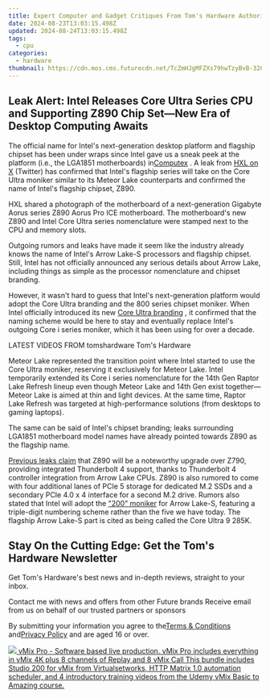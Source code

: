 ```yaml
---
title: Expert Computer and Gadget Critiques From Tom's Hardware Authority
date: 2024-08-23T13:03:15.498Z
updated: 2024-08-24T13:03:15.498Z
tags:
  - cpu
categories:
  - hardware
thumbnail: https://cdn.mos.cms.futurecdn.net/TcZmHJgMFZXs79hwTzyBvB-320-80.png
---
```


## Leak Alert: Intel Releases Core Ultra Series CPU and Supporting Z890 Chip Set—New Era of Desktop Computing Awaits

The official name for Intel's next-generation desktop platform and flagship chipset has been under wraps since Intel gave us a sneak peek at the platform (i.e., the LGA1851 motherboards) in[Computex](https://www.tomshardware.com/tag/computex) . A leak from [HXL on X](https://x.com/9550pro/status/1815326634129686549) (Twitter) has confirmed that Intel's flagship series will take on the Core Ultra moniker similar to its Meteor Lake counterparts and confirmed the name of Intel's flagship chipset, Z890.

 HXL shared a photograph of the motherboard of a next-generation Gigabyte Aorus series Z890 Aorus Pro ICE motherboard. The motherboard's new Z890 and Intel Core Ultra series nomenclature were stamped next to the CPU and memory slots.

 Outgoing rumors and leaks have made it seem like the industry already knows the name of Intel's Arrow Lake-S processors and flagship chipset. Still, Intel has not officially announced any serious details about Arrow Lake, including things as simple as the processor nomenclature and chipset branding.

 However, it wasn't hard to guess that Intel's next-generation platform would adopt the Core Ultra branding and the 800 series chipset moniker. When Intel officially introduced its new [Core Ultra branding](https://www.tomshardware.com/news/intels-new-core-ultra-branding-drops-the-i-looks-like-amds-ryzen) , it confirmed that the naming scheme would be here to stay and eventually replace Intel's outgoing Core i series moniker, which it has been using for over a decade.

 LATEST VIDEOS FROM tomshardware Tom's Hardware

 Meteor Lake represented the transition point where Intel started to use the Core Ultra moniker, reserving it exclusively for Meteor Lake. Intel temporarily extended its Core i series nomenclature for the 14th Gen Raptor Lake Refresh lineup even though Meteor Lake and 14th Gen exist together—Meteor Lake is aimed at thin and light devices. At the same time, Raptor Lake Refresh was targeted at high-performance solutions (from desktops to gaming laptops).

 The same can be said of Intel's chipset branding; leaks surrounding LGA1851 motherboard model names have already pointed towards Z890 as the flagship name.

[Previous leaks claim](https://www.tomshardware.com/pc-components/cpus/leaked-intel-arrow-lake-chipset-diagram-show-more-pcie-lanes-no-support-for-ddr4-new-chipset-boasts-two-m2-ssd-ports-connected-directly-to-cpu) that Z890 will be a noteworthy upgrade over Z790, providing integrated Thunderbolt 4 support, thanks to Thunderbolt 4 controller integration from Arrow Lake CPUs. Z890 is also rumored to come with four additional lanes of PCIe 5 storage for dedicated M.2 SSDs and a secondary PCIe 4.0 x 4 interface for a second M.2 drive. Rumors also stated that Intel will adopt the ["200" moniker](https://www.tomshardware.com/pc-components/cpus/intels-next-gen-desktop-cpus-have-leaked-arrow-lake-core-ultra-200-series-share-similar-core-counts-with-raptor-lake-refresh) for Arrow Lake-S, featuring a triple-digit numbering scheme rather than the five we have today. The flagship Arrow Lake-S part is cited as being called the Core Ultra 9 285K.

## Stay On the Cutting Edge: Get the Tom's Hardware Newsletter

 Get Tom's Hardware's best news and in-depth reviews, straight to your inbox.

 Contact me with news and offers from other Future brands  Receive email from us on behalf of our trusted partners or sponsors

 By submitting your information you agree to the[Terms & Conditions](https://futureplc.com/terms-conditions/) and[Privacy Policy](https://futureplc.com/privacy-policy/) and are aged 16 or over.


<ins class="adsbygoogle"
     style="display:block"
     data-ad-format="autorelaxed"
     data-ad-client="ca-pub-7571918770474297"
     data-ad-slot="1223367746"></ins>



<ins class="adsbygoogle"
     style="display:block"
     data-ad-client="ca-pub-7571918770474297"
     data-ad-slot="8358498916"
     data-ad-format="auto"
     data-full-width-responsive="true"></ins>



<!-- affiliate ads begin -->
<a href="https://secure.2checkout.com/order/checkout.php?PRODS=30901410&QTY=1&AFFILIATE=108875&CART=1"> <img src="https://secure.avangate.com/images/merchant/ce9a6fb2becc2d235e62b125e9260102/products/copy_1_copy_vMixCallScreenshot1-large.jpg" border="0"> vMix Pro - Software based live production. vMix Pro includes everything in vMix 4K plus 8 channels of Replay and 8 vMix Call 
This bundle includes Studio 200 for vMix from Virtualsetworks, HTTP Matrix 1.0 automation scheduler, and 4 introductory training videos from the Udemy vMix Basic to Amazing course. </a>
<!-- affiliate ads end -->